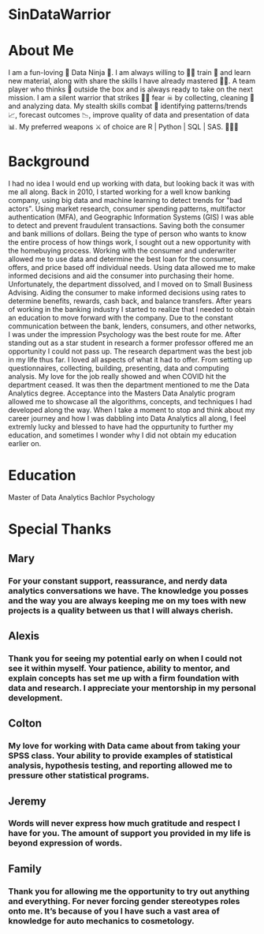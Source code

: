 # SinDataWarrior
# About Me
I am a fun-loving 🥰 Data Ninja 🥷. I am always willing to 🏋️‍♀️ train 💪 and learn new material, along with share the skills I have already mastered 👩‍🎓. A team player who thinks 🤔 outside the box and is always ready to take on the next mission. I am a silent warrior  that strikes 🤾‍♀️ fear ☠ by collecting, cleaning 🧹 and analyzing data. My stealth skills combat 👊 identifying patterns/trends 📈, forecast outcomes 📉, improve quality of data and presentation of data 📊. My preferred weapons ⚔ of choice are R | Python | SQL | SAS. 🙉🙈🙈

# Background
I had no idea I would end up working with data, but looking back it was with me all along. Back in 2010, I started working for a well know banking company, using big data and machine learning to detect trends for "bad actors". Using market research, consumer spending patterns, multifactor authentication (MFA), and Geographic Information Systems (GIS) I was able to detect and prevent fraudulent transactions. Saving both the consumer and bank millions of dollars. Being the type of person who wants to know the entire process of how things work, I sought out a new opportunity with the homebuying process. Working with the consumer and underwriter allowed me to use data and determine the best loan for the consumer, offers, and price based off individual needs. Using data allowed me to make informed decisions and aid the consumer into purchasing their home. Unfortunately, the department dissolved, and I moved on to Small Business Advising. Aiding the consumer to make informed decisions using rates to determine benefits, rewards, cash back, and balance transfers. After years of working in the banking industry I started to realize that I needed to obtain an education to move forward with the company. Due to the constant communication between the bank, lenders, consumers, and other networks, I was under the impression Psychology was the best route for me. After standing out as a star student in research a former professor offered me an opportunity I could not pass up. The research department was the best job in my life thus far. I loved all aspects of what it had to offer. From setting up questionnaires, collecting, building, presenting, data and computing analysis. My love for the job really showed and when COVID hit the department ceased. It was then the department mentioned to me the Data Analytics degree. Acceptance into the Masters Data Analytic program allowed me to showcase all the algorithms, concepts, and techniques I had developed along the way. When I take a moment to stop and think about my career journey and how I was dabbling into Data Analytics all along, I feel extremly lucky and blessed to have had the oppurtunity to further my education, and sometimes I wonder why I did not obtain my education earlier on. 

# Education
Master of Data Analytics
Bachlor Psychology


# Special Thanks

## Mary
### For your constant support, reassurance, and nerdy data analytics conversations we have. The knowledge you posses and the way you are always keeping me on my toes with new projects is a quality between us that I will always cherish. 
## Alexis 
### 	Thank you for seeing my potential early on when I could not see it within myself. Your patience, ability to mentor, and explain concepts has set me up with a firm foundation with data and research. I appreciate your mentorship in my personal development. 
##	Colton 
### My love for working with Data came about from taking your SPSS class. Your ability to provide examples of statistical analysis, hypothesis testing, and reporting allowed me to pressure other statistical programs. 

## Jeremy 
### Words will never express how much gratitude and respect I have for you. The amount of support you provided in my life is beyond expression of words. 

## Family
### Thank you for allowing me the opportunity to try out anything and everything. For never forcing gender stereotypes roles onto me. It’s because of you I have such a vast area of knowledge for auto mechanics to cosmetology.


